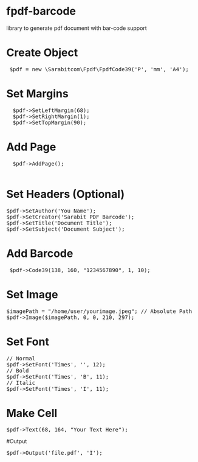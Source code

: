 # fpdf-barcode
library to generate pdf document with bar-code support


# Create Object
<pre>
 $pdf = new \Sarabitcom\Fpdf\FpdfCode39('P', 'mm', 'A4');          
</pre>
# Set Margins
<pre>
  $pdf->SetLeftMargin(68);
  $pdf->SetRightMargin(1);
  $pdf->SetTopMargin(90);
</pre>
 
 # Add Page
 <pre>
  $pdf->AddPage();
 </pre>

# Set Headers (Optional)
<pre>
$pdf->SetAuthor('You Name');
$pdf->SetCreator('Sarabit PDF Barcode');
$pdf->SetTitle('Document Title');
$pdf->SetSubject('Document Subject');
</pre>

# Add Barcode
<pre>
 $pdf->Code39(138, 160, "1234567890", 1, 10);
</pre>

# Set Image
<pre>
$imagePath = "/home/user/yourimage.jpeg"; // Absolute Path
$pdf->Image($imagePath, 0, 0, 210, 297);
</pre>

# Set Font
<pre>
// Normal
$pdf->SetFont('Times', '', 12);
// Bold
$pdf->SetFont('Times', 'B', 11);
// Italic
$pdf->SetFont('Times', 'I', 11);
</pre>

# Make Cell
<pre>
$pdf->Text(68, 164, "Your Text Here");
</pre>

#Output
<pre>
$pdf->Output('file.pdf', 'I');
</pre>
